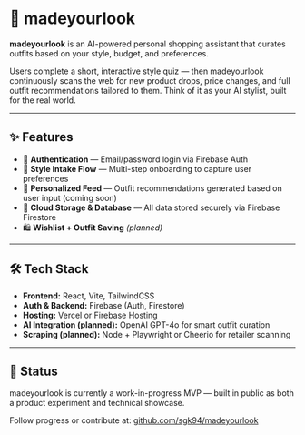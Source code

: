 # 👕 madeyourlook

**madeyourlook** is an AI-powered personal shopping assistant that curates outfits based on your style, budget, and preferences.

Users complete a short, interactive style quiz — then madeyourlook continuously scans the web for new product drops, price changes, and full outfit recommendations tailored to them. Think of it as your AI stylist, built for the real world.

---

## ✨ Features

- 🔐 **Authentication** — Email/password login via Firebase Auth
- 🎯 **Style Intake Flow** — Multi-step onboarding to capture user preferences
- 🧠 **Personalized Feed** — Outfit recommendations generated based on user input (coming soon)
- 💾 **Cloud Storage & Database** — All data stored securely via Firebase Firestore
- 🛍️ **Wishlist + Outfit Saving** _(planned)_

---

## 🛠 Tech Stack

- **Frontend:** React, Vite, TailwindCSS
- **Auth & Backend:** Firebase (Auth, Firestore)
- **Hosting:** Vercel or Firebase Hosting
- **AI Integration (planned):** OpenAI GPT-4o for smart outfit curation
- **Scraping (planned):** Node + Playwright or Cheerio for retailer scanning

---

## 🧪 Status

madeyourlook is currently a work-in-progress MVP — built in public as both a product experiment and technical showcase.

Follow progress or contribute at: [github.com/sgk94/madeyourlook](https://github.com/sgk94/madeyourlook)
